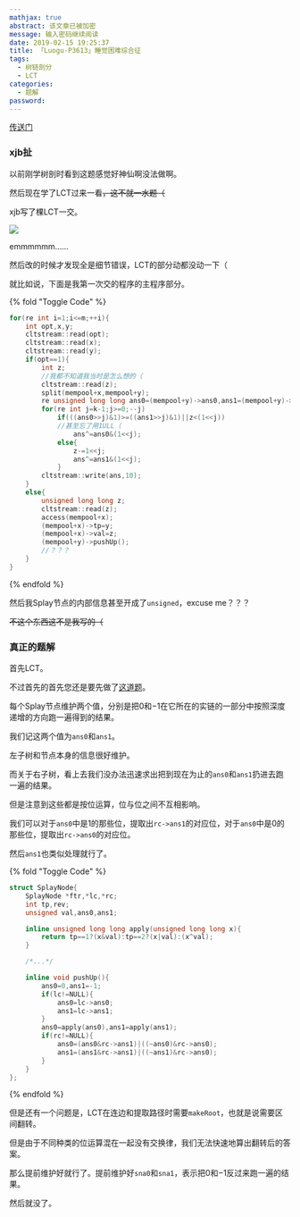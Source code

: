 ```yaml
---
mathjax: true
abstract: 该文章已被加密
message: 输入密码继续阅读
date: 2019-02-15 19:25:37
title: 「Luogu-P3613」睡觉困难综合征
tags:
  - 树链剖分
  - LCT
categories:
  - 题解
password:
---
```

[传送门](https://www.luogu.org/problemnew/show/P3613)

<!-- more -->

### xjb扯

以前刚学树剖时看到这题感觉好神仙啊没法做啊。

然后现在学了LCT过来一看~~，这不就一水题（~~

xjb写了棵LCT一交。

![](/images/TIM截图20190215193107.png)

emmmmmm……

然后改的时候才发现全是细节错误，LCT的部分动都没动一下（

就比如说，下面是我第一次交的程序的主程序部分。

{% fold "Toggle Code" %}

```cpp
for(re int i=1;i<=m;++i){
	int opt,x,y;
	cltstream::read(opt);
	cltstream::read(x);
	cltstream::read(y);
	if(opt==1){
		int z;
		//我都不知道我当时是怎么想的（
		cltstream::read(z);
		split(mempool+x,mempool+y);
		re unsigned long long ans0=(mempool+y)->ans0,ans1=(mempool+y)->ans1,ans=0;
		for(re int j=k-1;j>=0;--j)
			if(((ans0>>j)&1)>=((ans1>>j)&1)||z<(1<<j))
			//甚至忘了用1ULL（
				ans^=ans0&(1<<j);
			else{
				z-=1<<j;
				ans^=ans1&(1<<j);
			}
		cltstream::write(ans,10);
	}
	else{
		unsigned long long z;
		cltstream::read(z);
		access(mempool+x);
		(mempool+x)->tp=y;
		(mempool+x)->val=z;
		(mempool+y)->pushUp();
		//？？？
	}
}
```

{% endfold %}

然后我Splay节点的内部信息甚至开成了`unsigned`，excuse me？？？

~~不这个东西这不是我写的（~~

### 真正的题解

首先LCT。

不过首先的首先您还是要先做了[这道题](https://www.luogu.org/problemnew/show/P2114)。

每个Splay节点维护两个值，分别是把$0$和$-1$在它所在的实链的一部分中按照深度递增的方向跑一遍得到的结果。

我们记这两个值为`ans0`和`ans1`。

左子树和节点本身的信息很好维护。

而关于右子树，看上去我们没办法迅速求出把到现在为止的`ans0`和`ans1`扔进去跑一遍的结果。

但是注意到这些都是按位运算，位与位之间不互相影响。

我们可以对于`ans0`中是$1$的那些位，提取出`rc->ans1`的对应位，对于`ans0`中是$0$的那些位，提取出`rc->ans0`的对应位。

然后`ans1`也类似处理就行了。

{% fold "Toggle Code" %}

```cpp
struct SplayNode{
	SplayNode *ftr,*lc,*rc;
	int tp,rev;
	unsigned val,ans0,ans1;

	inline unsigned long long apply(unsigned long long x){
		return tp==1?(x&val):tp==2?(x|val):(x^val);
	}

	/*...*/

	inline void pushUp(){
		ans0=0,ans1=-1;
		if(lc!=NULL){
			ans0=lc->ans0;
			ans1=lc->ans1;
		}
		ans0=apply(ans0),ans1=apply(ans1);
		if(rc!=NULL){
			ans0=(ans0&rc->ans1)|((~ans0)&rc->ans0);
			ans1=(ans1&rc->ans1)|((~ans1)&rc->ans0);
		}
	}
};
```

{% endfold %}

但是还有一个问题是，LCT在连边和提取路径时需要`makeRoot`，也就是说需要区间翻转。

但是由于不同种类的位运算混在一起没有交换律，我们无法快速地算出翻转后的答案。

那么提前维护好就行了。提前维护好`sna0`和`sna1`，表示把$0$和$-1$反过来跑一遍的结果。

然后就没了。
